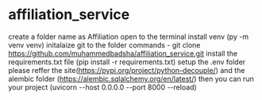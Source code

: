 # affiliation_service
create a folder name as Affiliation
open to the terminal
install venv (py -m venv venv)
initalaize git to the folder 
commands - git clone https://github.com/muhammedbadsha/affiliation_service.git
install the requirements.txt file (pip install -r requirements.txt)
setup the .env folder please reffer the site(https://pypi.org/project/python-decouple/) and the alembic folder (https://alembic.sqlalchemy.org/en/latest/)
then you can run your project (uvicorn --host 0.0.0.0 --port 8000 --reload)



